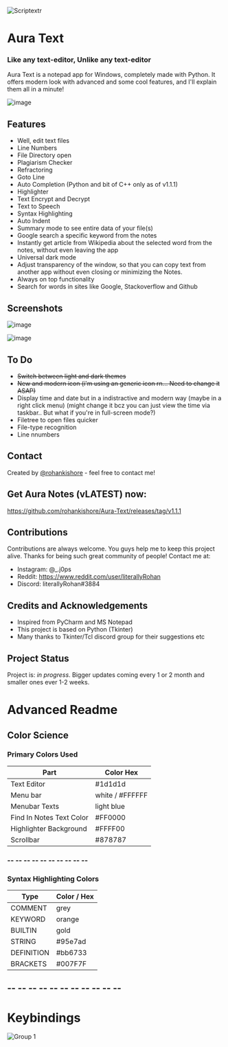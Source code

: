 ![Scriptextr](https://user-images.githubusercontent.com/109947257/218734573-a2ab5fab-c45a-48b6-b2c8-06fc190cab76.png)

# Aura Text
### Like any text-editor, Unlike any text-editor

Aura Text is a notepad app for Windows, completely made with Python. It offers modern look with advanced and some cool features, and I'll explain them all in a minute!

![image](https://user-images.githubusercontent.com/109947257/218779814-9c5a074e-8875-4b99-8a9f-267ba19a7a17.png)

## Features
- Well, edit text files
- Line Numbers
- File Directory open
- Plagiarism Checker
- Refractoring
- Goto Line
- Auto Completion (Python and bit of C++ only as of v1.1.1)
- Highlighter
- Text Encrypt and Decrypt
- Text to Speech
- Syntax Highlighting
- Auto Indent
- Summary mode to see entire data of your file(s)
- Google search a specific keyword from the notes
- Instantly get article from Wikipedia about the selected word from the notes, without even leaving the app
- Universal dark mode
- Adjust transparency of the window, so that you can copy text from another app without even closing or minimizing the Notes.
- Always on top functionality
- Search for words in sites like Google, Stackoverflow and Github

## Screenshots

![image](https://user-images.githubusercontent.com/109947257/217451965-a8d6d744-788d-40ab-a64b-a70771dd189f.png)

![image](https://user-images.githubusercontent.com/109947257/217451998-7dfda718-5454-49c4-9cc2-bad90325470d.png)


## To Do 

- ~~Switch between light and dark themes~~
- ~~New and modern icon (i'm using an generic icon rn... Need to change it ASAP)~~
- Display time and date but in a indistractive and modern way (maybe in a right click menu) (might change it bcz you can just view the time via taskbar.. But what if you're in full-screen mode?)
- Filetree to open files quicker
- File-type recognition 
- Line nnumbers

## Contact
Created by [@rohankishore](mailto:rohankishore746@gmail.com) - feel free to contact me!

## Get Aura Notes (vLATEST) now:
https://github.com/rohankishore/Aura-Text/releases/tag/v1.1.1

##     

## Contributions
Contributions are always welcome. You guys help me to keep this project alive. Thanks for being such great community of people! Contact me at:
- Instagram: @_.j0ps
- Reddit: https://www.reddit.com/user/literallyRohan
- Discord: literallyRohan#3884

## 

## Credits and Acknowledgements 

- Inspired from PyCharm and MS Notepad
- This project is based on Python (Tkinter)
- Many thanks to Tkinter/Tcl discord group for their suggestions etc

## Project Status
Project is: _in progress_. Bigger updates coming every 1 or 2 month and smaller ones ever 1-2 weeks.


# Advanced Readme

## Color Science

### Primary Colors Used

| Part  | Color Hex |
| ------------- | ------------- |
| Text Editor  | #1d1d1d  |
| Menu bar  | white / #FFFFFF |
| Menubar Texts | light blue |
| Find In Notes Text Color | #FF0000 |
| Highlighter Background | #FFFF00 |
| Scrollbar | #878787 |

### -- -- -- -- -- -- -- -- -- -- 

### Syntax Highlighting Colors

| Type  | Color / Hex |
| ------------- | ------------- |
| COMMENT  | grey  |
| KEYWORD  | orange |
| BUILTIN | gold |
| STRING | #95e7ad |
| DEFINITION | #bb6733 |
| BRACKETS | #007F7F |

## -- -- -- -- -- -- -- -- -- -- --

# Keybindings

![Group 1](https://user-images.githubusercontent.com/109947257/218295897-3d37e29e-49a9-4401-9104-965bf3f52f42.png)
